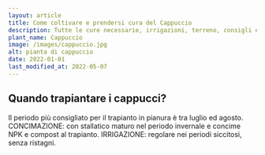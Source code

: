 ```yaml
---
layout: article
title: Come coltivare e prendersi cura del Cappuccio
description: Tutte le cure necessarie, irrigazioni, terreno, consigli e molto altro sulla coltivazione del Cappuccio
plant_name: Cappuccio
image: /images/cappuccio.jpg
alt: pianta di cappuccio
date: 2022-01-01
last_modified_at: 2022-05-07
---
```


## Quando trapiantare i cappucci?

Il periodo più consigliato per il trapianto in pianura è tra luglio ed agosto. CONCIMAZIONE: con stallatico maturo nel periodo invernale e concime NPK e compost al trapianto. IRRIGAZIONE: regolare nei periodi siccitosi, senza ristagni.

